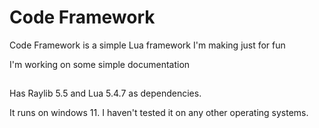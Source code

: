 # Code Framework

Code Framework is a simple Lua framework I'm making just for fun

I'm working on some simple documentation

##

Has Raylib 5.5 and Lua 5.4.7 as dependencies.

It runs on windows 11. I haven't tested it on any other operating systems.